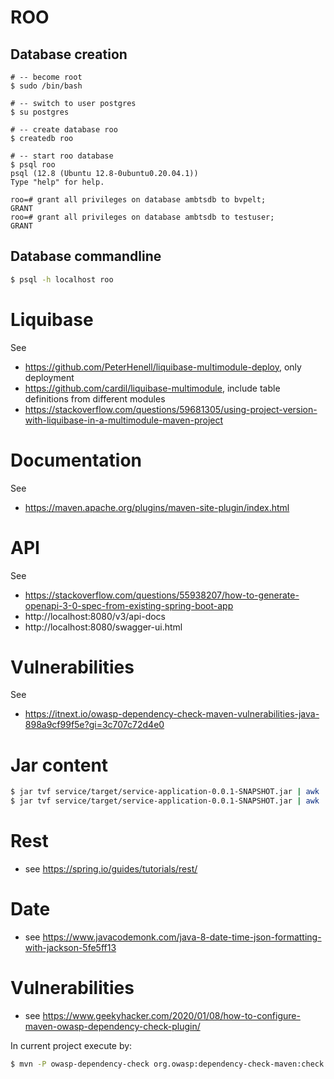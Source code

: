 # ROO

## Database creation

``` 
# -- become root 
$ sudo /bin/bash

# -- switch to user postgres
$ su postgres

# -- create database roo
$ createdb roo

# -- start roo database
$ psql roo
psql (12.8 (Ubuntu 12.8-0ubuntu0.20.04.1))
Type "help" for help.

roo=# grant all privileges on database ambtsdb to bvpelt;
GRANT
roo=# grant all privileges on database ambtsdb to testuser;
GRANT

```

## Database commandline

```bash
$ psql -h localhost roo
```

# Liquibase

See

- https://github.com/PeterHenell/liquibase-multimodule-deploy, only deployment
- https://github.com/cardil/liquibase-multimodule, include table definitions from different modules
- https://stackoverflow.com/questions/59681305/using-project-version-with-liquibase-in-a-multimodule-maven-project

# Documentation

See

- https://maven.apache.org/plugins/maven-site-plugin/index.html

# API

See

- https://stackoverflow.com/questions/55938207/how-to-generate-openapi-3-0-spec-from-existing-spring-boot-app
- http://localhost:8080/v3/api-docs
- http://localhost:8080/swagger-ui.html

# Vulnerabilities

See

- https://itnext.io/owasp-dependency-check-maven-vulnerabilities-java-898a9cf99f5e?gi=3c707c72d4e0

# Jar content

```bash
$ jar tvf service/target/service-application-0.0.1-SNAPSHOT.jar | awk '{ printf("%d\t%s\n", $1, $8); }'
$ jar tvf service/target/service-application-0.0.1-SNAPSHOT.jar | awk '{ print $8 }' | sort -u    
```

# Rest

- see https://spring.io/guides/tutorials/rest/

# Date

- see https://www.javacodemonk.com/java-8-date-time-json-formatting-with-jackson-5fe5ff13

# Vulnerabilities

- see https://www.geekyhacker.com/2020/01/08/how-to-configure-maven-owasp-dependency-check-plugin/

In current project execute by:

```bash
$ mvn -P owasp-dependency-check org.owasp:dependency-check-maven:check
```
